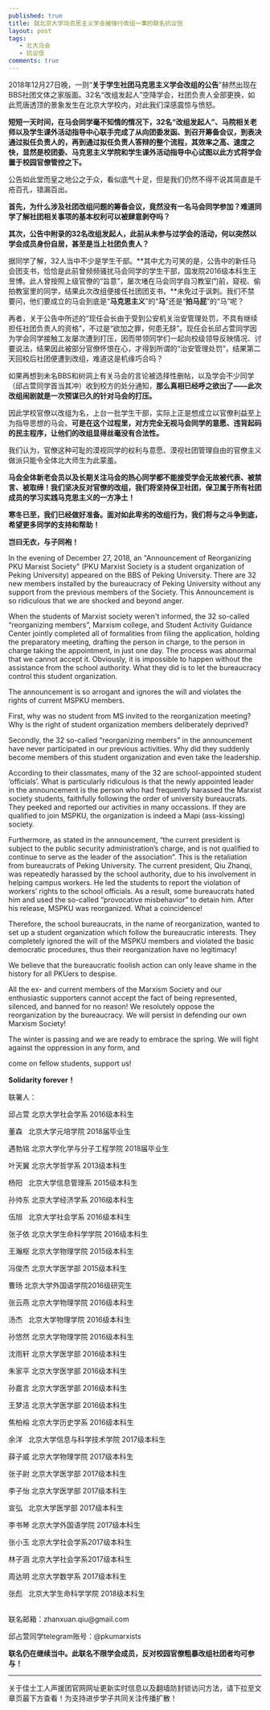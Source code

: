 ```yaml
---
published: true
title: 就北京大学马克思主义学会被强行改组一事的联名抗议信
layout: post
tags:
   - 北大马会
   - 抗议信
comments: true
---
```

2018年12月27日晚，一则“**关于学生社团马克思主义学会改组的公告**”赫然出现在BBS社团文体之家版面。32名“改组发起人”空降学会，社团负责人全部更换，如此荒唐透顶的景象发生在北京大学校内，对此我们深感震惊与愤怒。

**短短一天时间，在马会同学毫不知情的情况下，32名“改组发起人”、马院相关老师以及学生课外活动指导中心联手完成了从向团委发函、到召开筹备会议，到表决通过拟任负责人的，再到通过拟任负责人答辩的整个流程，其效率之高、速度之快，显然是校团委、马克思主义学院和学生课外活动指导中心试图以此方式将学会置于校园官僚管控之下。**

公告如此堂而皇之地公之于众，看似底气十足，但是我们仍然不得不说其简直是千疮百孔，错漏百出。

**首先，为什么涉及社团改组问题的筹备会议，竟然没有一名马会同学参加？难道同学了解社团相关事项的基本权利可以被肆意剥夺吗？**

**其次，公告中附录的32名改组发起人，此前从未参与过学会的活动，何以突然以学会成员身份自居，甚至是当上社团负责人？**

据同学了解，32人当中不少是学生干部。**其中尤为可笑的是，公告中的新任马会团支书，恰恰是此前曾频频骚扰马会同学的学生干部，国发院2016级本科生王昱博。此人曾按照上级官僚的“旨意”，屡次堵在马会同学自习教室门前，窥视、偷拍教室里的同学，结果此次改组便接任社团团支书，**未免过于讽刺。我们不禁要问，他们要成立的马会到底是“**马克思主义**”的“**马**”还是“**拍马屁**”的“马”呢？

再者，关于公告中所述的“现任会长由于受到公安机关治安管理处罚，不具有继续担任社团负责人的资格”，不过是“欲加之罪，何患无辞”。现任会长邱占萱同学因为学会同学接触工友屡次遭到打压，因而带领同学们一起向校级领导反映情况、讨要说法，结果因此被部分官僚怀恨在心，才得到所谓的“治安管理处罚”，结果第二天回校后社团便遭到改组，难道这是机缘巧合吗？

如果再想到未名BBS和树洞上有关马会的言论被选择性删帖，以及学会不少同学（邱占萱同学首当其冲）收到校方的处分通知，**那么真相已经呼之欲出了——此次改组闹剧就是一次预谋已久的针对马会的打压。**

因此学校官僚以改组为名，上台一批学生干部，实际上正是想成立以官僚利益至上为指导思想的马会。**可是在这个过程里，对方完全无视马会同学的意愿、违背起码的民主程序，让他们的改组显得丝毫没有合法性。**

我们认为，官僚这种可耻的漠视同学的权利与意愿、漠视社团管理自由的官僚主义做派只能令全体北大师生为此蒙羞。

**马会全体新老会员以及长期关注马会的热心同学都不能接受学会无故被代表、被禁言、被取缔！我们坚决反对官僚的改组，我们将坚持保卫社团，保卫属于所有社团成员的学习实践马克思主义的一方净土！**

**寒冬已至，我们已经做好准备。面对如此卑劣的改组行为，我们将与之斗争到底，希望更多同学的支持和帮助！**

**岂曰无衣，与子同袍！**

In the evening of December 27, 2018, an "Announcement of Reorganizing PKU Marxist Society" (PKU Marxist Society is a student organization of Peking University) appeared on the BBS of Peking University.  There are 32 new members installed by the bureaucracy of Peking University without any support from the previous members of the Society.   This Announcement is so ridiculous that we are shocked and beyond anger.

When the students of Marxist society weren't informed, the 32 so-called “reorganizing members”, Marxism college, and Student Activity Guidance Center jointly completed all of formalities from filing the application, holding the preparatory meeting,   drafting the person in charge, to the person in charge taking the appointment, in just one day. The process was abnormal that we cannot accept it.  Obviously, it is impossible to happen without the assistance from the school authority.  What they did is to let the bureaucracy control this student organization.

The announcement is so arrogant and ignores the will and violates the rights of current MSPKU members.

First, why was no student from MS invited to the reorganization meeting? Why is the right of student organization members deliberately deprived?

Secondly, the 32 so-called “reorganizing members” in the announcement have never participated in our previous activities. Why did they suddenly become members of this student organization and even take the leadership. 

According to their classmates, many of the 32  are school-appointed student ‘officials’. What is particularly ridiculous is that the newly appointed leader in the announcement is the person who had frequently harassed the Marxist society students, faithfully following the order of university bureaucrats.  They peeked and reported our activities in many occassions. If they are qualified to join MSPKU, the organization is indeed a Mapi (ass-kissing) society. 

Furthermore, as stated in the announcement, “the current president is subject to the public security administration’s charge, and is not qualified to continue to serve as the leader of the association”.  This is the retaliation from bureaucrats of Peking University.  The current president, Qiu Zhanqi, was repeatedly harassed by the school authority, due to his involvement in helping campus workers.  He led the students to report the violation of workers’ rights to the school officials.  As a result, some bureaucrats hated him and used the so-called “provocative misbehavior” to detain him.  After his release, MSPKU was reorganized.  What a coincidence!

Therefore, the school bureaucrats, in the name of reorganization, wanted to set up a student organization which follow the bureaucratic interests.  They completely ignored the will of the MSPKU members and violated the basic democratic procedures, thus their reorganization have no legitimacy!

We believe that the bureaucratic foolish action can only leave shame in the history for all PKUers to despise.

All the ex- and current members of the Marxism Society and our enthusiastic supporters cannot accept the fact of being represented, silenced, and banned for no reason!  We resolutely oppose the reorganization by the bureaucracy.  We will persist in defending our own Marxism Society!

The winter is passing and we are ready to embrace the spring.  We will fight against the oppression in any form, and 

come on fellow students, support us!

**Solidarity forever！**

<p>联署人：</p>
<p>邱占萱 北京大学社会学系 2016级本科生</p>
<p>董森&nbsp;&nbsp; 北京大学元培学院 2018届毕业生</p>
<p>遇勃铭 北京大学化学与分子工程学院 2018届毕业生</p>
<p>叶天翼 北京大学哲学系 2013级本科生</p>
<p>杨阳&nbsp;&nbsp; 北京大学信息管理系 2015级本科生</p>
<p>孙帅东 北京大学经济学系 2016级本科生</p>
<p>伍旭&nbsp;&nbsp; 北京大学社会学系 2016级本科生</p>
<p>张子依 北京大学生命科学学院 2016级本科生</p>
<p>王瀚枢 北京大学物理学院 2015级本科生</p>
<p>冯俊杰 北京大学医学部 2015级本科生</p>
<p>曹旸 北京大学外国语学院2016级研究生</p>
<p>张云燕 北京大学物理学院 2016级本科生</p>
<p>汤杰&nbsp;&nbsp; 北京大学物理学院 2016级本科生</p>
<p>孙悠然 北京大学物理学院 2016级本科生</p>
<p>沈雨轩 北京大学医学部 2016级本科生</p>
<p>朱家平 北京大学医学部 2016级本科生</p>
<p>孙嘉言 北京大学医学部 2016级本科生&nbsp; </p>
<p>王梦洁 北京大学医学部 2016级本科生</p>
<p>焦柏榕 北京大学历史学系 2016级本科生</p>
<p>余洋&nbsp;&nbsp; 北京大学信息与科学技术学院 2017级本科生</p>
<p>薛子威 北京大学物理学院 2017级本科生</p>
<p>张子尉 北京大学医学部 2017级本科生</p>
<p>李子怡 北京大学医学部 2017级本科生</p>
<p>宣弘&nbsp;&nbsp; 北京大学医学部 2017级本科生</p>
<p>李书琴 北京大学外国语学院 2017级本科生</p>
<p>张小玉 北京大学社会学系2017级本科生</p>
<p>林子涵 北京大学社会学系2017级本科生</p>
<p>周达明 北京大学数学系 2017级本科生</p>
<p>张彪&nbsp;&nbsp; 北京大学生命科学学院 2018级本科生</p>
<br>联名邮箱：zhanxuan.qiu@gmail.com

<p>邱占萱同学telegram账号：@pkumarxists</p>
<p><strong>联名仍在继续当中。此联名不限学会成员，反对校园官僚粗暴改组社团者均可参与！</strong></p>

---
关于佳士工人声援团官网网址更新实时信息以及翻墙防封锁访问方法，请下拉至文章页最下方查看！为支持进步学子共同关注传播扩散！

